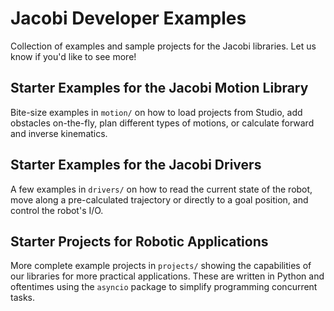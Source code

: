 # Jacobi Developer Examples

Collection of examples and sample projects for the Jacobi libraries. Let us know if you'd like to see more!


## Starter Examples for the Jacobi Motion Library

Bite-size examples in `motion/` on how to load projects from Studio, add obstacles on-the-fly, plan different types of motions, or calculate forward and inverse kinematics.


## Starter Examples for the Jacobi Drivers

A few examples in `drivers/` on how to read the current state of the robot, move along a pre-calculated trajectory or directly to a goal position, and control the robot's I/O.


## Starter Projects for Robotic Applications

More complete example projects in `projects/` showing the capabilities of our libraries for more practical applications. These are written in Python and oftentimes using the `asyncio` package to simplify programming concurrent tasks.
